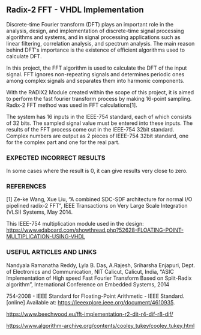 <h2>Radix-2 FFT - VHDL Implementation</h2>

Discrete-time Fourier transform (DFT) plays an important role in the analysis, design, and implementation of discrete-time signal processing algorithms and systems, and in signal processing applications such as linear filtering, correlation analysis, and spectrum analysis. The main reason behind DFT's importance is the existence of efficient algorithms used to calculate DFT.

In this project, the FFT algorithm is used to calculate the DFT of the input signal. FFT ignores non-repeating signals and determines periodic ones among complex signals and separates them into harmonic components.

With the RADIX2 Module created within the scope of this project, it is aimed to perform the fast fourier transform process by making 16-point sampling. Radix-2 FFT method was used in FFT calculations[1].

The system has 16 inputs in the IEEE-754 standard, each of which consists of 32 bits. The sampled signal value must be entered into these inputs. The results of the FFT process come out in the IEEE-754 32bit standard. Complex numbers are output as 2 pieces of IEEE-754 32bit standard, one for the complex part and one for the real part.

<h3>EXPECTED INCORRECT RESULTS</h3> 
In some cases where the result is 0, it can give results very close to zero.


<h3>REFERENCES</h3>
[1] Ze-ke Wang, Xue Liu, “A combined SDC-SDF architecture for normal I/O pipelined radix-2 FFT”, IEEE Transactions on Very Large Scale Integration (VLSI) Systems, May 2014.

This IEEE-754 multiplication module used in the design: https://www.edaboard.com/showthread.php?52628-FLOATING-POINT-MULTIPLICATION-USING-VHDL

<h3>USEFUL ARTICLES AND LINKS</h3>
Nandyala Ramanatha Reddy, Lyla B. Das, A.Rajesh, Sriharsha Enjapuri, Dept. of Electronics and Communication, NIT Calicut, Calicut, India, “ASIC Implementation of High speed Fast Fourier Transform Based on Split-Radix algorithm”, International Conference on Embedded Systems, 2014

754-2008 - IEEE Standard for Floating-Point Arithmetic - IEEE Standard. [online] Available at: https://ieeexplore.ieee.org/document/4610935.

https://www.beechwood.eu/fft-implementation-r2-dit-r4-dif-r8-dif/

https://www.algorithm-archive.org/contents/cooley_tukey/cooley_tukey.html
